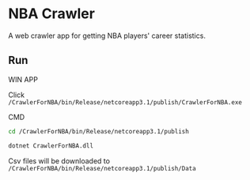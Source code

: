 # NBA Crawler
A web crawler app for getting NBA players' career statistics.

## Run
WIN APP

Click ```/CrawlerForNBA/bin/Release/netcoreapp3.1/publish/CrawlerForNBA.exe```

CMD
```bash
cd /CrawlerForNBA/bin/Release/netcoreapp3.1/publish

dotnet CrawlerForNBA.dll
```


Csv files will be downloaded to ```/CrawlerForNBA/bin/Release/netcoreapp3.1/publish/Data```
